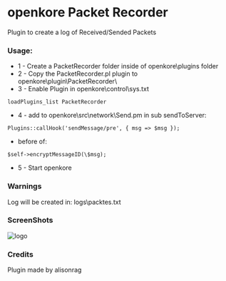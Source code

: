 # openkore Packet Recorder
Plugin to create a log of Received/Sended Packets

### Usage:
* 1 - Create a PacketRecorder folder inside of openkore\plugins folder
* 2 - Copy the PacketRecorder.pl plugin to openkore\plugin\PacketRecorder\
* 3 - Enable Plugin in openkore\control\sys.txt
```
loadPlugins_list PacketRecorder
```
* 4 - add to openkore\src\network\Send.pm in sub sendToServer:
```
Plugins::callHook('sendMessage/pre', { msg => $msg });
```
* before of:
```
$self->encryptMessageID(\$msg);
```
* 5 - Start openkore

### Warnings
Log will be created in:
logs\packtes.txt

### ScreenShots
![logo](https://media.discordapp.net/attachments/383600499280183296/479069165483720734/unknown.png)
### Credits
Plugin made by alisonrag
